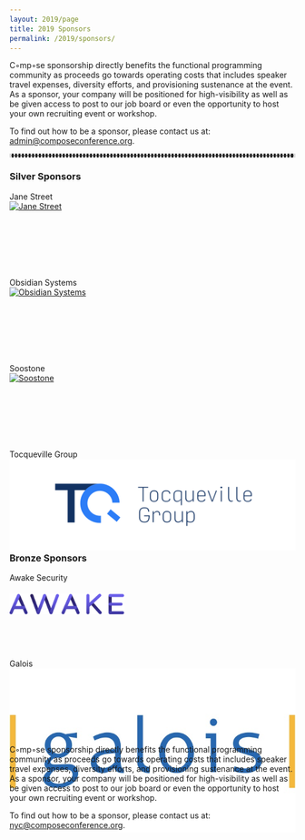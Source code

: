 ```yaml
---
layout: 2019/page
title: 2019 Sponsors
permalink: /2019/sponsors/
---
```


C◦mp◦se sponsorship directly benefits the functional programming community as proceeds go towards operating costs that includes speaker travel expenses, diversity efforts, and provisioning sustenance at the event. As a sponsor, your company will be positioned for high-visibility as well as be given access to post to our job board or even the opportunity to host your own recruiting event or workshop.

To find out how to be a sponsor, <!--please take a look at [this page](prospectus) for information. If you would like additional information on sponsorship, --> please contact us at: admin@composeconference.org.

<hr style="color: #ddd; border-color: #ddd; border-style:dotted">

<div class="row">
  <div class="col-lg-12 col-md-12 col-sm-12 col-xs-12">
      <h3>Silver Sponsors</h3>
  </div>
  <div class="col-lg-6 col-md-6 col-sm-6 col-xs-6">
      <div class="panel panel-default">
          <div class="panel-heading">Jane Street</div>
          <div class="panel-body centered" style="height: 120px;">
              <a href="https://www.janestreet.com/" target="_blank" >
              <img src="/assets/img/logos/jane_st.jpeg" class="img-responsive" alt="Jane Street">
                  <br>
              </a>
          </div>
      </div>
      <p></p>
  </div>
  <div class="col-lg-6 col-md-6 col-sm-6 col-xs-6">
      <div class="panel panel-default">
          <div class="panel-heading">Obsidian Systems</div>
          <div class="panel-body centered" style="height: 120px;">
              <a href="https://obsidian.systems/" target="_blank" >
              <img src="/assets/img/logos/ObsidianSystemsLogo.svg" class="img-responsive" alt="Obsidian Systems">
                  <br>
              </a>
          </div>
      </div>
      <p></p>
  </div>
</div>
<div class="row">
  <div class="col-lg-6 col-md-6 col-sm-6 col-xs-6">
      <div class="panel panel-default">
          <div class="panel-heading">Soostone</div>
          <div class="panel-body centered" style="height: 120px;">
              <a href="http://soostone.com/" target="_blank" >
              <img src="/assets/img/logos/SooStone.jpg" class="img-responsive" alt="Soostone">
              </a>
          </div>
      </div>
      <p></p>
  </div>
  <div class="col-lg-6 col-md-6 col-sm-6 col-xs-6">
      <div class="panel panel-default">
          <div class="panel-heading">Tocqueville Group</div>
          <div class="panel-body centered" style="height: 120px;">
              <a href="https://tqgroup.io/" target="_blank" >
              <img src="/assets/img/logos/TQ-Logo.svg" class="img-responsive" alt="Tocqueville Group">
              </a>
          </div>
      </div>
      <p></p>
  </div>
</div>

<hr style="color: #ddd; border-color: #ddd; border-style:dotted">

<div class="row">
  <div class="col-lg-12 col-md-12 col-sm-12 col-xs-12">
      <h3>Bronze Sponsors</h3>
  </div>
  <div class="col-lg-6 col-md-6 col-sm-6 col-xs-6">
      <div class="panel panel-default">
          <div class="panel-heading">Awake Security</div>
          <div class="panel-body centered" style="height: 120px;">
              <a href="https://awakesecurity.com/" target="_blank" >
              <img src="/assets/img/logos/awake-security-blue.svg" style="padding-top: 20px; padding-bottom: 20px; width: 40%;" class="img-responsive" alt="Awake Security">
                  <br>
              </a>
          </div>
      </div>
      <p></p>
  </div>
  <div class="col-lg-6 col-md-6 col-sm-6 col-xs-6">
      <div class="panel panel-default">
          <div class="panel-heading">Galois</div>
          <div class="panel-body centered" style="height: 120px;">
              <a href="https://galois.com/" target="_blank" >
              <img src="/assets/img/logos/galois.jpg" class="img-responsive" alt="Galois">
                  <br>
              </a>
          </div>
      </div>
      <p></p>
  </div>
</div>



<p>
    C◦mp◦se sponsorship directly benefits the functional programming community as proceeds go towards operating costs that includes speaker travel expenses, diversity efforts, and provisioning sustenance at the event. As a sponsor, your company will be positioned for high-visibility as well as be given access to post to our job board or even the opportunity to host your own recruiting event or workshop.
</p>
<p>
    To find out how to be a sponsor, <!--please take a look at [this page](prospectus) for information. If you would like additional information on sponsorship, --> please contact us at: <a href="mailto:nyc@composeconference.org">nyc@composeconference.org</a>.
</p>
